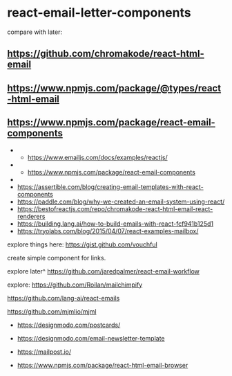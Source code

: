 # react-email-letter-components

compare with later:
## https://github.com/chromakode/react-html-email
## https://www.npmjs.com/package/@types/react-html-email
## https://www.npmjs.com/package/react-email-components

- - https://www.emailjs.com/docs/examples/reactjs/
- - https://www.npmjs.com/package/react-email-components
- 
- https://assertible.com/blog/creating-email-templates-with-react-components
- https://paddle.com/blog/why-we-created-an-email-system-using-react/
- https://bestofreactjs.com/repo/chromakode-react-html-email-react-renderers
- https://building.lang.ai/how-to-build-emails-with-react-fcf941b125d1
- https://tryolabs.com/blog/2015/04/07/react-examples-mailbox/


explore things here: https://gist.github.com/vouchful


create simple component for links.

explore later^ https://github.com/jaredpalmer/react-email-workflow

explore: https://github.com/Roilan/mailchimpify

https://github.com/lang-ai/react-emails

https://github.com/mjmlio/mjml



- https://designmodo.com/postcards/
- https://designmodo.com/email-newsletter-template
- https://mailpost.io/



- https://www.npmjs.com/package/react-html-email-browser
